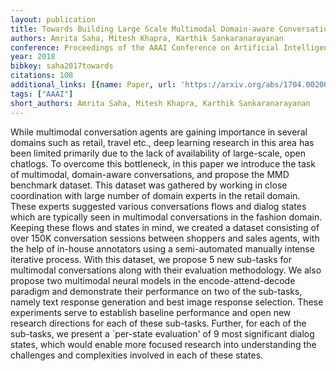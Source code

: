 ```yaml
---
layout: publication
title: Towards Building Large Scale Multimodal Domain-aware Conversation Systems
authors: Amrita Saha, Mitesh Khapra, Karthik Sankaranarayanan
conference: Proceedings of the AAAI Conference on Artificial Intelligence
year: 2018
bibkey: saha2017towards
citations: 108
additional_links: [{name: Paper, url: 'https://arxiv.org/abs/1704.00200'}]
tags: ["AAAI"]
short_authors: Amrita Saha, Mitesh Khapra, Karthik Sankaranarayanan
---
```

While multimodal conversation agents are gaining importance in several
domains such as retail, travel etc., deep learning research in this area has
been limited primarily due to the lack of availability of large-scale, open
chatlogs. To overcome this bottleneck, in this paper we introduce the task of
multimodal, domain-aware conversations, and propose the MMD benchmark dataset.
This dataset was gathered by working in close coordination with large number of
domain experts in the retail domain. These experts suggested various
conversations flows and dialog states which are typically seen in multimodal
conversations in the fashion domain. Keeping these flows and states in mind, we
created a dataset consisting of over 150K conversation sessions between
shoppers and sales agents, with the help of in-house annotators using a
semi-automated manually intense iterative process. With this dataset, we
propose 5 new sub-tasks for multimodal conversations along with their
evaluation methodology. We also propose two multimodal neural models in the
encode-attend-decode paradigm and demonstrate their performance on two of the
sub-tasks, namely text response generation and best image response selection.
These experiments serve to establish baseline performance and open new research
directions for each of these sub-tasks. Further, for each of the sub-tasks, we
present a `per-state evaluation' of 9 most significant dialog states, which
would enable more focused research into understanding the challenges and
complexities involved in each of these states.